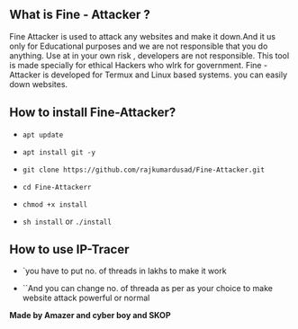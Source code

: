 ## What is Fine - Attacker ?

Fine Attacker is used to attack any websites and make it down.And it us only for Educational purposes and we are not responsible that you do anything. Use at in your own risk , developers are not responsible. This tool is made specially for ethical Hackers who wlrk for government. Fine - Attacker is developed for Termux and Linux based systems. you can easily down websites.


## How to install Fine-Attacker?

* `apt update`

* `apt install git -y`

* `git clone https://github.com/rajkumardusad/Fine-Attacker.git`

* `cd Fine-Attackerr`

* `chmod +x install`

* `sh install` or `./install`


## How to use IP-Tracer

* `you have to put no. of threads in lakhs to make it work

* ``And you can change no. of threada as per as your choice to make website attack powerful or normal 



**Made by Amazer and cyber boy and SKOP**
